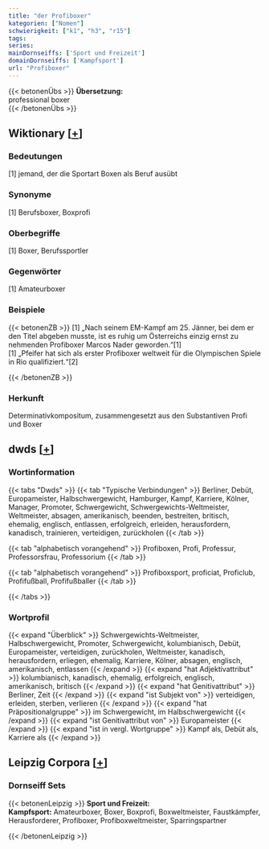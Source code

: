 ```yaml
---
title: "der Profiboxer"
kategorien: ["Nomen"]
schwierigkeit: ["k1", "h3", "r15"]
tags:
series:
mainDornseiffs: ['Sport und Freizeit']
domainDornseiffs: ['Kampfsport']
url: "Profiboxer"
---
```


{{< betonenÜbs >}}
**Übersetzung:**  
professional boxer  
{{< /betonenÜbs >}}

## Wiktionary [[+](https://de.wiktionary.org/wiki/Profiboxer)]

### Bedeutungen
[1] jemand, der die Sportart Boxen als Beruf ausübt  

### Synonyme
[1] Berufsboxer, Boxprofi  

### Oberbegriffe
[1] Boxer, Berufssportler  

### Gegenwörter
[1] Amateurboxer  

### Beispiele
{{< betonenZB >}}
[1] „Nach seinem EM-Kampf am 25. Jänner, bei dem er den Titel abgeben musste, ist es ruhig um Österreichs einzig ernst zu nehmenden Profiboxer Marcos Nader geworden.“[1]  
[1] „Pfeifer hat sich als erster Profiboxer weltweit für die Olympischen Spiele in Rio qualifiziert.“[2]  

{{< /betonenZB >}}
### Herkunft
Determinativkompositum, zusammengesetzt aus den Substantiven Profi und Boxer  



## dwds [[+](https://www.dwds.de/wb/Profiboxer)]

### Wortinformation
{{< tabs "Dwds" >}}
{{< tab "Typische Verbindungen" >}}
Berliner, Debüt, Europameister, Halbschwergewicht, Hamburger, Kampf, Karriere, Kölner, Manager, Promoter, Schwergewicht, Schwergewichts-Weltmeister, Weltmeister, absagen, amerikanisch, beenden, bestreiten, britisch, ehemalig, englisch, entlassen, erfolgreich, erleiden, herausfordern, kanadisch, trainieren, verteidigen, zurückholen
{{< /tab >}}

{{< tab "alphabetisch vorangehend" >}}
Profiboxen, Profi, Professur, Professorsfrau, Professorium
{{< /tab >}}

{{< tab "alphabetisch vorangehend" >}}
Profiboxsport, proficiat, Proficlub, Profifußball, Profifußballer
{{< /tab >}}

{{< /tabs >}}

### Wortprofil
{{< expand "Überblick" >}} Schwergewichts-Weltmeister, Halbschwergewicht, Promoter, Schwergewicht, kolumbianisch, Debüt, Europameister, verteidigen, zurückholen, Weltmeister, kanadisch, herausfordern, erliegen, ehemalig, Karriere, Kölner, absagen, englisch, amerikanisch, entlassen {{< /expand >}}
{{< expand "hat Adjektivattribut" >}} kolumbianisch, kanadisch, ehemalig, erfolgreich, englisch, amerikanisch, britisch {{< /expand >}}
{{< expand "hat Genitivattribut" >}} Berliner, Zeit {{< /expand >}}
{{< expand "ist Subjekt von" >}} verteidigen, erleiden, sterben, verlieren {{< /expand >}}
{{< expand "hat Präpositionalgruppe" >}} im Schwergewicht, im Halbschwergewicht {{< /expand >}}
{{< expand "ist Genitivattribut von" >}} Europameister {{< /expand >}}
{{< expand "ist in vergl. Wortgruppe" >}} Kampf als, Debüt als, Karriere als {{< /expand >}}

## Leipzig Corpora [[+](https://corpora.uni-leipzig.de/en/res?word=Profiboxer&corpusId=deu_newscrawl-public_2018)]

### Dornseiff Sets
{{< betonenLeipzig >}}
**Sport und Freizeit:**  
**Kampfsport:** Amateurboxer, Boxer, Boxprofi, Boxweltmeister, Faustkämpfer, Herausforderer, Profiboxer, Profiboxweltmeister, Sparringspartner  

{{< /betonenLeipzig >}}
